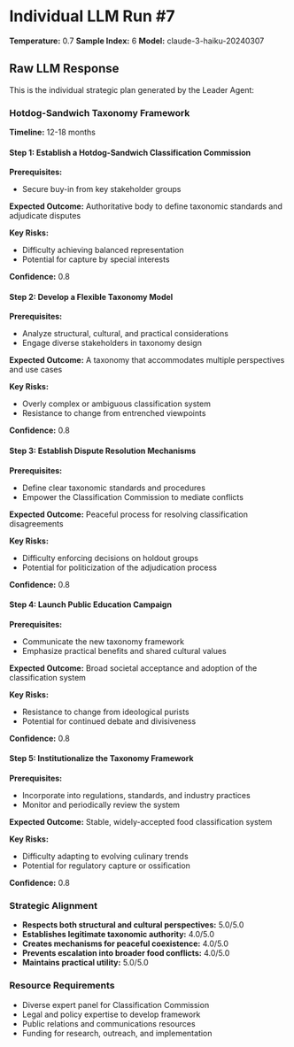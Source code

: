 # Individual LLM Run #7

**Temperature:** 0.7
**Sample Index:** 6
**Model:** claude-3-haiku-20240307

## Raw LLM Response

This is the individual strategic plan generated by the Leader Agent:

### Hotdog-Sandwich Taxonomy Framework

**Timeline:** 12-18 months

#### Step 1: Establish a Hotdog-Sandwich Classification Commission

**Prerequisites:**
- Secure buy-in from key stakeholder groups

**Expected Outcome:** Authoritative body to define taxonomic standards and adjudicate disputes

**Key Risks:**
- Difficulty achieving balanced representation
- Potential for capture by special interests

**Confidence:** 0.8

#### Step 2: Develop a Flexible Taxonomy Model

**Prerequisites:**
- Analyze structural, cultural, and practical considerations
- Engage diverse stakeholders in taxonomy design

**Expected Outcome:** A taxonomy that accommodates multiple perspectives and use cases

**Key Risks:**
- Overly complex or ambiguous classification system
- Resistance to change from entrenched viewpoints

**Confidence:** 0.8

#### Step 3: Establish Dispute Resolution Mechanisms

**Prerequisites:**
- Define clear taxonomic standards and procedures
- Empower the Classification Commission to mediate conflicts

**Expected Outcome:** Peaceful process for resolving classification disagreements

**Key Risks:**
- Difficulty enforcing decisions on holdout groups
- Potential for politicization of the adjudication process

**Confidence:** 0.8

#### Step 4: Launch Public Education Campaign

**Prerequisites:**
- Communicate the new taxonomy framework
- Emphasize practical benefits and shared cultural values

**Expected Outcome:** Broad societal acceptance and adoption of the classification system

**Key Risks:**
- Resistance to change from ideological purists
- Potential for continued debate and divisiveness

**Confidence:** 0.8

#### Step 5: Institutionalize the Taxonomy Framework

**Prerequisites:**
- Incorporate into regulations, standards, and industry practices
- Monitor and periodically review the system

**Expected Outcome:** Stable, widely-accepted food classification system

**Key Risks:**
- Difficulty adapting to evolving culinary trends
- Potential for regulatory capture or ossification

**Confidence:** 0.8

### Strategic Alignment

- **Respects both structural and cultural perspectives:** 5.0/5.0
- **Establishes legitimate taxonomic authority:** 4.0/5.0
- **Creates mechanisms for peaceful coexistence:** 4.0/5.0
- **Prevents escalation into broader food conflicts:** 4.0/5.0
- **Maintains practical utility:** 5.0/5.0

### Resource Requirements

- Diverse expert panel for Classification Commission
- Legal and policy expertise to develop framework
- Public relations and communications resources
- Funding for research, outreach, and implementation
